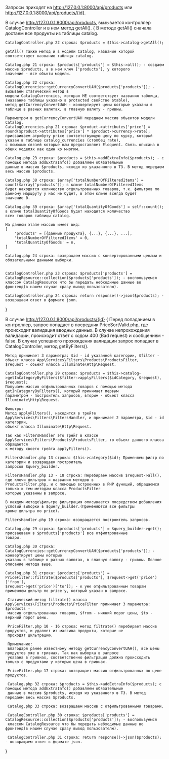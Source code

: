 Запросы приходят на http://127.0.0.1:8000/api/products или http://127.0.0.1:8000/api/products/{id}.

В случае http://127.0.0.1:8000/api/products, вызывается контроллер CatalogController и в нем метод getAll(). 
{
    В методе getAll() сначала достаем все продукты из таблицы catalog. 
    
    CatalogController.php 22 строка: $products = $this->catalog->getAll();
    
    getAll() также метод и в модели Catalog, название которой соответствует названию таблицы catalog.
    
    Catalog.php 21 строка: $products['products'] = $this->all(); - создаем массив $products, а в нем ключ ['products'], у которого 
    значение - все обькты модели.
    
    Catalog.php 22 строка: CatalogCurrencies::getCurrencyConvertUAH($products['products']); - вызываем статический метод в 
    модели CatalogCurrencies, которая НЕ соответствует названию таблицы, (название таблицы указано в protected свойстве $table),
    метод getCurrencyConvertUAH - конвертирует цены которые указаны в таблице в разных валютах, в главную валюту - гривны.
    
    Параметром в getCurrencyConvertUAH передаем массив обьектов модели Catalog. 
    CatalogCurrencies.php 21 строка: $product->attributes['price'] = round($product->attributes['price'] * $product->currency->rate);
    присваиваем атрибуту price соответствующую цену по курсу, который указан в таблице catalog_currencies (столбец rate), 
    с помощью связей которые нам предоставляет Eloquent. Связь описана в обеих моделях как один ко многим. 
    
    Catalog.php 23 строка: $products = $this->addExtraInfo($products); - c помощью метода addExtraInfo() добавляем обязательные
    данные в массив $products, исходя из указанного в ТЗ. В метод передаем весь массив $products.
    
    Catalog.php 38 строка: $array['totalNumberOfFilteredItems'] = count($array['products']); в ключе totalNumberOfFilteredItems
    будет находится количество отфильтрованных товаров, т.к. фильтров по данному маршруту у нас не будет, в этом ключе всегда будет
    значение 0.
    
    Catalog.php 39 строка: $array['totalQuantityOfGoods'] = self::count(); в ключе totalQuantityOfGoods будет находится количество
    всех товаров таблицы catalog.
    
    На данном этапе массив имеет вид:
    [
        'products' = [{данные продукта}, {...}, {...}, ...],
        'totalNumberOfFilteredItems' = 0,
        'totalQuantityOfGoods' = n,
    ]
    
    Catalog.php 24 строка: возвращаем массив с конвертированными ценами и обязательными данными выборки.


    CatalogController.php 23 строка: $products['products'] = CatalogResource::collection($products['products']); - воспользуемся 
    классом CatalogResource что бы передать небходимые данные во фронтенд(в нашем случае сразу вывод пользователю).
    
    CatalogController.php 24 строка: return response()->json($products); - возвращаем ответ в формате json.
}

В случае http://127.0.0.1:8000/api/products/{id} 
{
    Перед попаданием в контроллер, запрос попадает в посредник PriceSortValid.php, где происходит валидация вводных данных.
    В случае непрохождения валидации, происходит ответ с кодом 400 (Bad request) и сообщением - false.
    В случае успешного прохождения валидации запрос попадает в CatalogController, метод getByFilters(). 
    
    Метод принимает 3 параметра: $id - id указанной категории, $filter - обьект класса App\Services\Filters\Products\ProductsFilter,
    $request - обьект класса Illuminate\Http\Request. 
    
    CatalogController.php 29 строка: $products = $this->catalog->getInCategoryByFilters($filter->applyFilters($idCategory, $request), $request);
    Получаем массив отфильтрованных товаров с помощью метода getInCategoryByFilters(), который принимает первым 
    параметром - построитель запросов, вторым - обьект класса Illuminate\Http\Request.
    
    Фильтры:
    Метод applyFilters(), находится в трейте App\Services\Filters\FiltersHandler, и принимает 2 параметра, $id - id категории,
    обьект класса Illuminate\Http\Request.
    
    Так как FiltersHandler это трейт в классе App\Services\Filters\Products\ProductsFilter, то обьект данного класса обращается
    к методу своего трейта applyFilters().
    
    FiltersHandler.php 13 строка: $this->category($id); Применяем филтр по категории и возвращаем построитель
    запросов $query_builder.
    
    FiltersHandler.php 13 - 18 строка: Перебираем массив $request->all(), где ключи фильтров = названия методов в
    ProductsFilter.php, и с помощью встроенных в PHP функций, обращаемся только к тем методам класса ProductsFilter
    которые указанны в запросе.
    
    В каждом методе\фильтре фильтрация описывается посредством добавления условий выборки в $query_builder.(Применяются все фильтры
    кроме фильтра по price).
    
    FiltersHandler.php 19 строка: возвращается построитель запросов.
    
    Catalog.php 29 строка: $products['products'] = $query_builder->get(); присваеваем в $products['products'] все отфилтрованные
    товары.
    
    Catalog.php 30 строка: CatalogCurrencies::getCurrencyConvertUAH($products['products']); - конвертирует цены которые 
    указаны в таблице в разных валютах, в главную валюту - гривны. Полное описание метода выше.

    Catalog.php 31 строка: $products['products'] = PriceFilter::filtrate($products['products'], $request->get('price')['from'],
    $request->get('price')['to']); - к уже отфильтрованным товарам применяем фильтр по price'у, который указан в запросе.
     
     Статический метод filtrate() класса App\Services\Filters\Products\PriceFilter принимает 3 параметра: $products - 
     массив отфильтрованных товаров, $from - нижний порог цены, $to - верхний порог цены.
     
     PriceFilter.php 10 - 16 строка: метод filtrate() перебирает массив продуктов, и удаляет из массива продукты, которые не
     проходят фильтрацию.
     
     Примечание: 
     Благодаря ранее известному методу getCurrencyConvertUAH(), все цены продуктов уже в гривнах. Так как выборка в запросе
     указана в гривнах, соответственно фильтрация должна происходить только с продуктами у которых цена в гривнах.
     
     PriceFilter.php 17 строка: возвращает массив отфильтрованных по цене продуктов.
     
     Catalog.php 32 строка: $products = $this->addExtraInfo($products); c помощью метода addExtraInfo() добавляем обязательные
     данные в массив $products, исходя из указанного в ТЗ. В метод передаем весь массив $products.
     
     Catalog.php 33 строка: возвращаем массив с отфильтрованными товарами.
     
     CatalogController.php 30 строка: $products['products'] = CatalogResource::collection($products['products']); - воспользуемся 
     классом CatalogResource что бы передать небходимые данные во фронтенд(в нашем случае сразу вывод пользователю).
     
     CatalogController.php 31 строка: return response()->json($products); - возвращаем ответ в формате json.
}



